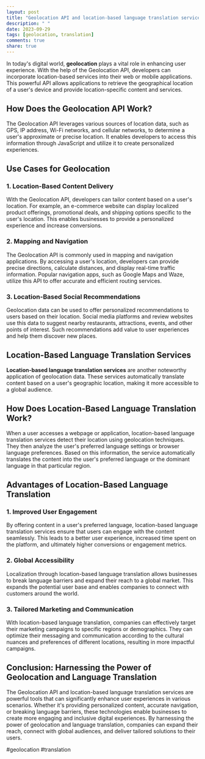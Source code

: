 ```yaml
---
layout: post
title: "Geolocation API and location-based language translation services"
description: " "
date: 2023-09-29
tags: [geolocation, translation]
comments: true
share: true
---
```


In today's digital world, **geolocation** plays a vital role in enhancing user experience. With the help of the Geolocation API, developers can incorporate location-based services into their web or mobile applications. This powerful API allows applications to retrieve the geographical location of a user's device and provide location-specific content and services.

## How Does the Geolocation API Work?

The Geolocation API leverages various sources of location data, such as GPS, IP address, Wi-Fi networks, and cellular networks, to determine a user's approximate or precise location. It enables developers to access this information through JavaScript and utilize it to create personalized experiences.

## Use Cases for Geolocation 

### 1. Location-Based Content Delivery
With the Geolocation API, developers can tailor content based on a user's location. For example, an e-commerce website can display localized product offerings, promotional deals, and shipping options specific to the user's location. This enables businesses to provide a personalized experience and increase conversions.

### 2. Mapping and Navigation
The Geolocation API is commonly used in mapping and navigation applications. By accessing a user's location, developers can provide precise directions, calculate distances, and display real-time traffic information. Popular navigation apps, such as Google Maps and Waze, utilize this API to offer accurate and efficient routing services.

### 3. Location-Based Social Recommendations
Geolocation data can be used to offer personalized recommendations to users based on their location. Social media platforms and review websites use this data to suggest nearby restaurants, attractions, events, and other points of interest. Such recommendations add value to user experiences and help them discover new places.

## Location-Based Language Translation Services

**Location-based language translation services** are another noteworthy application of geolocation data. These services automatically translate content based on a user's geographic location, making it more accessible to a global audience.

## How Does Location-Based Language Translation Work?

When a user accesses a webpage or application, location-based language translation services detect their location using geolocation techniques. They then analyze the user's preferred language settings or browser language preferences. Based on this information, the service automatically translates the content into the user's preferred language or the dominant language in that particular region.

## Advantages of Location-Based Language Translation

### 1. Improved User Engagement
By offering content in a user's preferred language, location-based language translation services ensure that users can engage with the content seamlessly. This leads to a better user experience, increased time spent on the platform, and ultimately higher conversions or engagement metrics.

### 2. Global Accessibility
Localization through location-based language translation allows businesses to break language barriers and expand their reach to a global market. This expands the potential user base and enables companies to connect with customers around the world.

### 3. Tailored Marketing and Communication
With location-based language translation, companies can effectively target their marketing campaigns to specific regions or demographics. They can optimize their messaging and communication according to the cultural nuances and preferences of different locations, resulting in more impactful campaigns.

## Conclusion: Harnessing the Power of Geolocation and Language Translation

The Geolocation API and location-based language translation services are powerful tools that can significantly enhance user experiences in various scenarios. Whether it's providing personalized content, accurate navigation, or breaking language barriers, these technologies enable businesses to create more engaging and inclusive digital experiences. By harnessing the power of geolocation and language translation, companies can expand their reach, connect with global audiences, and deliver tailored solutions to their users.

#geolocation #translation